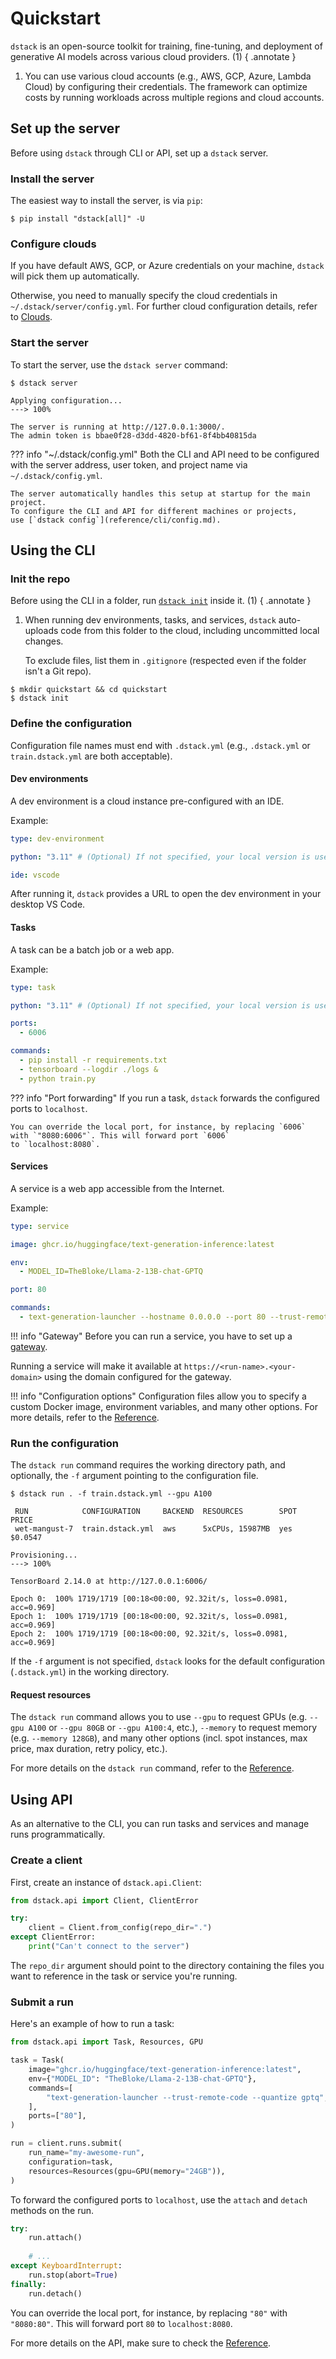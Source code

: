# Quickstart

`dstack` is an open-source toolkit for training, fine-tuning, and deployment of 
generative AI models across various cloud providers. (1)
{ .annotate } 

1. You can use various cloud accounts (e.g., AWS, GCP, Azure, Lambda Cloud) by configuring 
   their credentials. The framework can optimize costs by running workloads across multiple 
   regions and cloud accounts.

## Set up the server

Before using `dstack` through CLI or API, set up a `dstack` server. 

[//]: # (&#40;1&#41;)
[//]: # ({ .annotate } )

[//]: # (1.  The server manages your workloads' state and orchestrates them across configured cloud providers.)

### Install the server

The easiest way to install the server, is via `pip`:

<div class="termy">

```shell
$ pip install "dstack[all]" -U
```

</div>

### Configure clouds

If you have default AWS, GCP, or Azure credentials on your machine, `dstack` will pick them up automatically.

Otherwise, you need to manually specify the cloud credentials in `~/.dstack/server/config.yml`.
For further cloud configuration details, refer to [Clouds](guides/clouds.md).

### Start the server

To start the server, use the `dstack server` command:

<div class="termy">

```shell
$ dstack server

Applying configuration...
---> 100%

The server is running at http://127.0.0.1:3000/.
The admin token is bbae0f28-d3dd-4820-bf61-8f4bb40815da
```

</div>

[//]: # (TODO: Add a link to the Docker image)

??? info "~/.dstack/config.yml"
    Both the CLI and API need to be configured with the server address, user token, and project name 
    via `~/.dstack/config.yml`. 

    The server automatically handles this setup at startup for the main project. 
    To configure the CLI and API for different machines or projects,
    use [`dstack config`](reference/cli/config.md).

## Using the CLI

[//]: # (TODO: Mention how to configure the CLI)

### Init the repo

Before using the CLI in a folder, run [`dstack init`](reference/cli/init.md) inside it. (1)
{ .annotate } 

1.  When running dev environments, tasks, and services, `dstack` auto-uploads code from this folder to the cloud, including
uncommitted local changes. 

    To exclude files, list them in `.gitignore` (respected even if the folder isn't a Git repo).

<div class="termy">

```shell
$ mkdir quickstart && cd quickstart
$ dstack init
```

</div>

[//]: # (TODO: Optionally, mention Git credentials)

### Define the configuration

Configuration file names must end with `.dstack.yml` (e.g., `.dstack.yml` or `train.dstack.yml` are both acceptable).

#### Dev environments

A dev environment is a cloud instance pre-configured with an IDE.

Example:

<div editor-title=".dstack.yml"> 

```yaml
type: dev-environment

python: "3.11" # (Optional) If not specified, your local version is used

ide: vscode
```

</div>

After running it, `dstack` provides a URL to open the dev environment in your desktop VS Code.

[//]: # (TODO: Add a link to learn more about dev environments)

#### Tasks

A task can be a batch job or a web app.

Example:

<div editor-title="train.dstack.yml"> 

```yaml
type: task

python: "3.11" # (Optional) If not specified, your local version is used

ports:
  - 6006

commands:
  - pip install -r requirements.txt
  - tensorboard --logdir ./logs &
  - python train.py
```

</div>

??? info "Port forwarding"
    If you run a task, `dstack` forwards the configured ports to `localhost`.
    
    You can override the local port, for instance, by replacing `6006` with `"8080:6006"`. This will forward port `6006` 
    to `localhost:8080`.

[//]: # (TODO: Add a link to learn more about tasks)

#### Services

A service is a web app accessible from the Internet.

Example:

<div editor-title="service.dstack.yml"> 

```yaml
type: service

image: ghcr.io/huggingface/text-generation-inference:latest

env: 
  - MODEL_ID=TheBloke/Llama-2-13B-chat-GPTQ 

port: 80

commands:
  - text-generation-launcher --hostname 0.0.0.0 --port 80 --trust-remote-code
```

</div>

!!! info "Gateway"
    Before you can run a service, you have to set up a [gateway](guides/services.md#set-up-a-gateway).

Running a service will make it available at `https://<run-name>.<your-domain>` using the
domain configured for the gateway.  

!!! info "Configuration options"
    Configuration files allow you to specify a custom Docker image, environment variables, and many other 
    options.
    For more details, refer to the [Reference](reference/dstack.yml/index.md).

[//]: # (TODO: Add a link to learn more about services)

### Run the configuration

The `dstack run` command requires the working directory path, and optionally, the `-f`
argument pointing to the configuration file.

<div class="termy">

```shell
$ dstack run . -f train.dstack.yml --gpu A100

 RUN            CONFIGURATION     BACKEND  RESOURCES        SPOT  PRICE
 wet-mangust-7  train.dstack.yml  aws      5xCPUs, 15987MB  yes   $0.0547  

Provisioning...
---> 100%

TensorBoard 2.14.0 at http://127.0.0.1:6006/

Epoch 0:  100% 1719/1719 [00:18<00:00, 92.32it/s, loss=0.0981, acc=0.969]
Epoch 1:  100% 1719/1719 [00:18<00:00, 92.32it/s, loss=0.0981, acc=0.969]
Epoch 2:  100% 1719/1719 [00:18<00:00, 92.32it/s, loss=0.0981, acc=0.969]
```

</div>

If the `-f` argument is not specified, `dstack` looks for the default configuration (`.dstack.yml`) in the working directory.

#### Request resources

The `dstack run` command allows you to use `--gpu` to request GPUs (e.g. `--gpu A100` or `--gpu 80GB` or `--gpu A100:4`, etc.),
`--memory` to request memory (e.g. `--memory 128GB`),
and many other options (incl. spot instances, max price, max duration, retry policy, etc.).

For more details on the `dstack run` command, refer to the [Reference](reference/cli/run.md).

## Using API

As an alternative to the CLI, you can run tasks and services and manage runs programmatically.

### Create a client

First, create an instance of `dstack.api.Client`:

```python
from dstack.api import Client, ClientError

try:
    client = Client.from_config(repo_dir=".")
except ClientError:
    print("Can't connect to the server")
```

The `repo_dir` argument should point to the directory containing the files you want to reference in the task or service
you're running.

### Submit a run

Here's an example of how to run a task:

```python
from dstack.api import Task, Resources, GPU

task = Task(
    image="ghcr.io/huggingface/text-generation-inference:latest",
    env={"MODEL_ID": "TheBloke/Llama-2-13B-chat-GPTQ"},
    commands=[
        "text-generation-launcher --trust-remote-code --quantize gptq",
    ],
    ports=["80"],
)

run = client.runs.submit(
    run_name="my-awesome-run",
    configuration=task,
    resources=Resources(gpu=GPU(memory="24GB")),
)
```

To forward the configured ports to `localhost`, use the `attach` and `detach` methods on the run.

```python
try:
    run.attach()
    
    # ...
except KeyboardInterrupt:
    run.stop(abort=True)
finally:
    run.detach()
```

You can override the local port, for instance, by replacing `"80"` with `"8080:80"`. This will forward port `80`
to `localhost:8080`.

[//]: # (The `stop` method on the run stops the run.)

For more details on the API, make sure to check the [Reference](reference/api/python/index.md).

[//]: # (## What's next?)
[//]: # (TODO: Guides, examples, reference, Discord, etc)